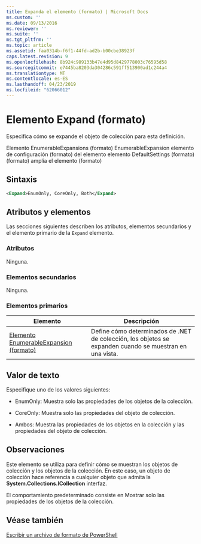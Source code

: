 ```yaml
---
title: Expanda el elemento (formato) | Microsoft Docs
ms.custom: ''
ms.date: 09/13/2016
ms.reviewer: ''
ms.suite: ''
ms.tgt_pltfrm: ''
ms.topic: article
ms.assetid: faa0314b-f6f1-44fd-ad2b-b00cbe38923f
caps.latest.revision: 9
ms.openlocfilehash: 8b924c989133b47e4d95d8429778003c76595d58
ms.sourcegitcommit: e7445ba8203da304286c591ff513900ad1c244a4
ms.translationtype: MT
ms.contentlocale: es-ES
ms.lasthandoff: 04/23/2019
ms.locfileid: "62066012"
---
```

# <a name="expand-element-format"></a>Elemento Expand (formato)

Especifica cómo se expande el objeto de colección para esta definición.

Elemento EnumerableExpansions (formato) EnumerableExpansion elemento de configuración (formato) del elemento elemento DefaultSettings (formato) (formato) amplía el elemento (formato)

## <a name="syntax"></a>Sintaxis

```xml
<Expand>EnumOnly, CoreOnly, Both</Expand>
```

## <a name="attributes-and-elements"></a>Atributos y elementos

Las secciones siguientes describen los atributos, elementos secundarios y el elemento primario de la `Expand` elemento.

### <a name="attributes"></a>Atributos

Ninguna.

### <a name="child-elements"></a>Elementos secundarios

Ninguna.

### <a name="parent-elements"></a>Elementos primarios

|Elemento|Descripción|
|-------------|-----------------|
|[Elemento EnumerableExpansion (formato)](./enumerableexpansion-element-format.md)|Define cómo determinados de .NET de colección, los objetos se expanden cuando se muestran en una vista.|

## <a name="text-value"></a>Valor de texto

Especifique uno de los valores siguientes:

- EnumOnly: Muestra solo las propiedades de los objetos de la colección.

- CoreOnly: Muestra solo las propiedades del objeto de colección.

- Ambos: Muestra las propiedades de los objetos en la colección y las propiedades del objeto de colección.

## <a name="remarks"></a>Observaciones

Este elemento se utiliza para definir cómo se muestran los objetos de colección y los objetos de la colección. En este caso, un objeto de colección hace referencia a cualquier objeto que admita la **System.Collections.ICollection** interfaz.

El comportamiento predeterminado consiste en Mostrar solo las propiedades de los objetos de la colección.

## <a name="see-also"></a>Véase también

[Escribir un archivo de formato de PowerShell](./writing-a-powershell-formatting-file.md)
